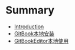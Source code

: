 # Summary

* [Introduction](README.md)
* [GitBook本地安装](test.md)
* [GitBookEditor本地使用](gitbookeditorben-di-shi-yong.md)

